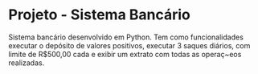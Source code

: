 # Projeto - Sistema Bancário

Sistema bancário desenvolvido em Python. Tem como funcionalidades executar o depósito de valores positivos, executar 3 saques diários, com limite de R$500,00 cada e exibir um extrato com todas as operaç~eos realizadas.
